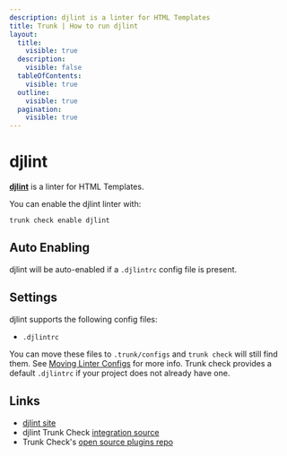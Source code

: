 ```yaml
---
description: djlint is a linter for HTML Templates
title: Trunk | How to run djlint
layout:
  title:
    visible: true
  description:
    visible: false
  tableOfContents:
    visible: true
  outline:
    visible: true
  pagination:
    visible: true
---
```


# djlint

[**djlint**](https://github.com/Riverside-Healthcare/djlint#readme) is a linter for HTML Templates.

You can enable the djlint linter with:

```shell
trunk check enable djlint
```

## Auto Enabling

djlint will be auto-enabled if a `.djlintrc` config file is present.

## Settings

djlint supports the following config files:
* `.djlintrc`

You can move these files to `.trunk/configs` and `trunk check` will still find them. See [Moving Linter Configs](..#moving-linter-configs) for more info.
Trunk check provides a default `.djlintrc` if your project does not already have one.



## Links

- [djlint site](https://github.com/Riverside-Healthcare/djlint#readme)
- djlint Trunk Check [integration source](https://github.com/trunk-io/plugins/tree/main/linters/djlint)
- Trunk Check's [open source plugins repo](https://github.com/trunk-io/plugins/tree/main)
